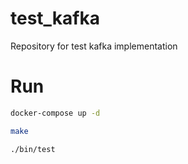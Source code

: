 # test_kafka
Repository for test kafka implementation

# Run 

```bash
docker-compose up -d

make

./bin/test
```